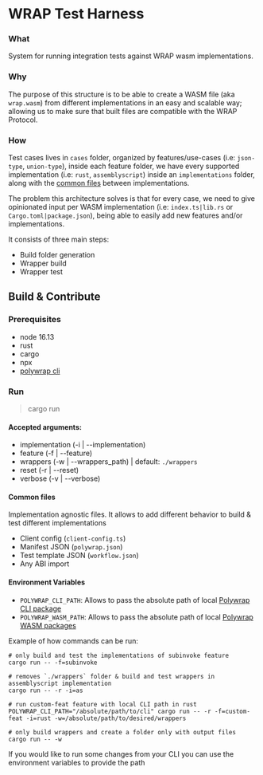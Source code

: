 # WRAP Test Harness
### What
System for running integration tests against WRAP wasm implementations.

### Why
The purpose of this structure is to be able to create a WASM file (aka `wrap.wasm`) from different
implementations in an easy and scalable way; allowing us to make sure that built files are compatible 
with the WRAP Protocol.

### How
Test cases lives in `cases` folder, organized by features/use-cases (i.e: `json-type`, `union-type`),
inside each feature folder, we have every supported implementation (i.e: `rust`, `assemblyscript`) inside an `implementations`
folder, along with the [common files](#common-files) between implementations.

The problem this architecture solves is that for every case, we need to give opinionated
input per WASM implementation (i.e: `index.ts|lib.rs` or `Cargo.toml|package.json`), being able
to easily add new features and/or implementations.

It consists of three main steps:
- Build folder generation
- Wrapper build
- Wrapper test

## Build & Contribute

### Prerequisites
- node 16.13
- rust
- cargo
- npx
- [polywrap cli](https://github.com/polywrap/toolchain/tree/origin-dev/packages/cli) 

### Run

> cargo run

#### Accepted arguments:

- implementation (-i | --implementation)
- feature (-f | --feature)
- wrappers (-w | --wrappers_path) | default: `./wrappers`
- reset (-r | --reset)
- verbose (-v | --verbose)

#### Common files
Implementation agnostic files. It allows to add different behavior to build & test different implementations
- Client config (`client-config.ts`)
- Manifest JSON (`polywrap.json`)
- Test template JSON (`workflow.json`)
- Any ABI import

#### Environment Variables

- `POLYWRAP_CLI_PATH`: Allows to pass the absolute path of local [Polywrap CLI package](https://github.com/polywrap/toolchain/tree/origin-dev/packages/cli)
- `POLYWRAP_WASM_PATH`: Allows to pass the absolute path of local [Polywrap WASM packages](https://github.com/polywrap/toolchain/tree/origin-dev/packages/wasm)

Example of how commands can be run:

```shell
# only build and test the implementations of subinvoke feature
cargo run -- -f=subinvoke

# removes `./wrappers` folder & build and test wrappers in assemblyscript implementation
cargo run -- -r -i=as

# run custom-feat feature with local CLI path in rust
POLYWRAP_CLI_PATH="/absolute/path/to/cli" cargo run -- -r -f=custom-feat -i=rust -w=/absolute/path/to/desired/wrappers

# only build wrappers and create a folder only with output files
cargo run -- -w
```

If you would like to run some changes from your CLI you can use the environment variables to provide the path
